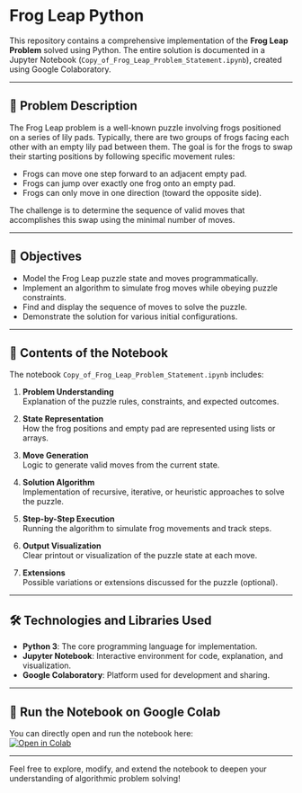 # Frog Leap Python

This repository contains a comprehensive implementation of the **Frog Leap Problem** solved using Python. The entire solution is documented in a Jupyter Notebook (`Copy_of_Frog_Leap_Problem_Statement.ipynb`), created using Google Colaboratory.

---

## 🐸 Problem Description

The Frog Leap problem is a well-known puzzle involving frogs positioned on a series of lily pads. Typically, there are two groups of frogs facing each other with an empty lily pad between them. The goal is for the frogs to swap their starting positions by following specific movement rules:

- Frogs can move one step forward to an adjacent empty pad.  
- Frogs can jump over exactly one frog onto an empty pad.  
- Frogs can only move in one direction (toward the opposite side).  
  
The challenge is to determine the sequence of valid moves that accomplishes this swap using the minimal number of moves.

---

## 🎯 Objectives

- Model the Frog Leap puzzle state and moves programmatically.  
- Implement an algorithm to simulate frog moves while obeying puzzle constraints.  
- Find and display the sequence of moves to solve the puzzle.  
- Demonstrate the solution for various initial configurations.

---

## 📖 Contents of the Notebook

The notebook `Copy_of_Frog_Leap_Problem_Statement.ipynb` includes:

1. **Problem Understanding**  
   Explanation of the puzzle rules, constraints, and expected outcomes.

2. **State Representation**  
   How the frog positions and empty pad are represented using lists or arrays.

3. **Move Generation**  
   Logic to generate valid moves from the current state.

4. **Solution Algorithm**  
   Implementation of recursive, iterative, or heuristic approaches to solve the puzzle.

5. **Step-by-Step Execution**  
   Running the algorithm to simulate frog movements and track steps.

6. **Output Visualization**  
   Clear printout or visualization of the puzzle state at each move.

7. **Extensions**  
   Possible variations or extensions discussed for the puzzle (optional).

---

## 🛠 Technologies and Libraries Used

- **Python 3**: The core programming language for implementation.  
- **Jupyter Notebook**: Interactive environment for code, explanation, and visualization.  
- **Google Colaboratory**: Platform used for development and sharing.

---

## 🚀 Run the Notebook on Google Colab

You can directly open and run the notebook here:  
[![Open in Colab](https://colab.research.google.com/assets/colab-badge.svg)](https://colab.research.google.com/drive/1kdI6XTRUtTQ9Ksf9SnbRl23FMh5TOOAL#scrollTo=yWIRVXlyE_6v)

---

Feel free to explore, modify, and extend the notebook to deepen your understanding of algorithmic problem solving!

